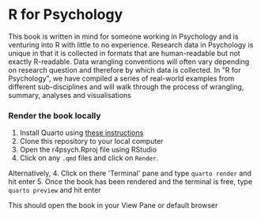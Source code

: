 # R for Psychology

<!-- badges: start -->

<!-- badges: end -->

This book is written in mind for someone working in Psychology and is venturing into R with little to no experience. Research data in Psychology is unique in that it is collected in formats that are human-readable but not exactly R-readable. Data wrangling conventions will often vary depending on research question and therefore by which data is collected. In "R for Psychology", we have compiled a series of real-world examples from different sub-disciplines and will walk through the process of wrangling, summary, analyses and visualisations

### Render the book locally

1. Install Quarto using [these instructions](https://quarto.org/docs/get-started/)
2. Clone this repository to your local computer
3. Open the r4psych.Rproj file using RStudio
4. Click on any `.qmd` files and click on `Render`. 

Alternatively,
4. Click on there 'Terminal' pane and type `quarto render` and hit enter
5. Once the book has been rendered and the terminal is free, type `quarto preview` and hit enter

This should open the book in your View Pane or default browser
